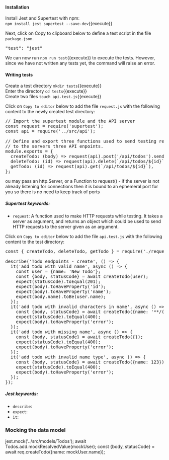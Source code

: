 
#### Installation

Install Jest and Supertest with npm:  
`npm install jest supertest --save-dev`{{execute}}

Next, click on Copy to clipboard below to define a test script in the file `package.json`.

<pre class="file" data-filename="server/package.json" data-target="insert" data-marker='"insert-test":""'>"test": "jest"</pre>

We can now run `npm run test`{{execute}} to execute the tests. However, since we have not written any tests yet, the command will raise an error.

#### Writing tests

Create a test directory `mkdir tests`{{execute}}  
Enter the directory `cd tests`{{execute}}  
Create two files `touch api.test.js`{{execute}}

Click on `Copy to editor` below to add the file `request.js` with the following content to the newly created test directory:

<pre class="file" data-filename="server/tests/request.js" data-target="replace">
// Import the supertest module and the API server
const request = require('supertest');
const api = require('../src/api');

// Define and export three functions used to send testing requests
// to the servers three API enpoints.
module.exports = {
  createTodo: (body) => request(api).post('/api/todos').send(body),
  deleteTodo: (id) => request(api).delete(`/api/todos/${id}`),
  getTodo: (id) => request(api).get(`/api/todos/${id}`),
};
</pre>

ou may pass an http.Server, or a Function to request() - if the server is not already listening for connections then it is bound to an ephemeral port for you so there is no need to keep track of ports


##### Supertest keywords:
- `request`: A function used to make HTTP requests while testing. It takes a server as argument, and returns an object which could be used to send HTTP requests to the server given as an argument.

Click on `Copy to editor` below to add the file `api.test.js` with the following content to the test directory:

<pre class="file" data-filename="server/tests/api.test.js" data-target="replace">
const { createTodo, deleteTodo, getTodo } = require('./request');

describe('Todo endpoints - create', () => {
  it('add todo with valid name', async () => {
    const user = {name: 'New Todo'};
    const {body, statusCode} = await createTodo(user);
    expect(statusCode).toEqual(201);
    expect(body).toHaveProperty('id');
    expect(body).toHaveProperty('name');
    expect(body.name).toBe(user.name);
  });
  it('add todo with invalid characters in name', async () => {
    const {body, statusCode} = await createTodo({name: '**/(&%#**'});
    expect(statusCode).toEqual(400);
    expect(body).toHaveProperty('error');
  });
  it('add todo with missing name', async () => {
    const {body, statusCode} = await createTodo({});
    expect(statusCode).toEqual(400);
    expect(body).toHaveProperty('error');
  });
  it('add todo with invalid name type', async () => {
    const {body, statusCode} = await createTodo({name: 123});
    expect(statusCode).toEqual(400);
    expect(body).toHaveProperty('error');
  });
});
</pre>

##### Jest keywords:
- `describe`:
- `expect`: 
- `it`:



### Mocking the data model

jest.mock('../src/models/Todos');
await Todos.add.mockResolvedValue(mockUser);
const {body, statusCode} = await req.createTodo({name: mockUser.name});